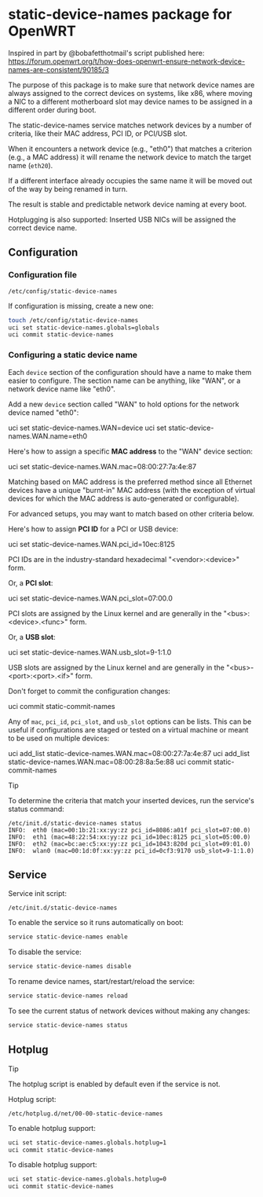 # static-device-names package for OpenWRT

Inspired in part by @bobafetthotmail's script published here:
https://forum.openwrt.org/t/how-does-openwrt-ensure-network-device-names-are-consistent/90185/3

The purpose of this package is to make sure that network device names are
always assigned to the correct devices on systems, like x86, where moving a NIC
to a different motherboard slot may device names to be assigned in a different
order during boot.

The static-device-names service matches network devices by a number of
criteria, like their MAC address, PCI ID, or PCI/USB slot.

When it encounters a network device (e.g., "eth0") that matches a criterion
(e.g., a MAC address) it will rename the network device to match the target
name (`eth20`).

If a different interface already occupies the same name it will be moved out of
the way by being renamed in turn.

The result is stable and predictable network device naming at every boot.

Hotplugging is also supported: Inserted USB NICs will be assigned the correct
device name.


## Configuration

### Configuration file

    /etc/config/static-device-names

If configuration is missing, create a new one:

```sh
touch /etc/config/static-device-names
uci set static-device-names.globals=globals
uci commit static-device-names
```


### Configuring a static device name

Each `device` section of the configuration should have a name to make them
easier to configure. The section name can be anything, like "WAN", or a network
device name like "eth0".

Add a new `device` section called "WAN" to hold options for the network device
named "eth0":

   uci set static-device-names.WAN=device
   uci set static-device-names.WAN.name=eth0

Here's how to assign a specific **MAC address** to the "WAN" device section:

   uci set static-device-names.WAN.mac=08:00:27:7a:4e:87

Matching based on MAC address is the preferred method since all Ethernet
devices have a unique "burnt-in" MAC address (with the exception of virtual
devices for which the MAC address is auto-generated or configurable).

For advanced setups, you may want to match based on other criteria below.

Here's how to assign **PCI ID** for a PCI or USB device:

   uci set static-device-names.WAN.pci_id=10ec:8125

PCI IDs are in the industry-standard hexadecimal "\<vendor\>:\<device\>" form.

Or, a **PCI slot**:

   uci set static-device-names.WAN.pci_slot=07:00.0

PCI slots are assigned by the Linux kernel and are generally in the
"\<bus\>:\<device\>.\<func\>" form.

Or, a **USB slot**:

   uci set static-device-names.WAN.usb_slot=9-1:1.0

USB slots are assigned by the Linux kernel and are generally in the
"\<bus\>-\<port\>:\<port\>.\<if\>" form.

Don't forget to commit the configuration changes:

   uci commit static-commit-names

Any of `mac`, `pci_id`, `pci_slot`, and `usb_slot` options can be lists.
This can be useful if configurations are staged or tested on a virtual machine
or meant to be used on multiple devices:

   uci add_list static-device-names.WAN.mac=08:00:27:7a:4e:87
   uci add_list static-device-names.WAN.mac=08:00:28:8a:5e:88
   uci commit static-commit-names

> [!TIP]
> To determine the criteria that match your inserted devices, run the service's
> status command:
>
> ```
> /etc/init.d/static-device-names status
> INFO:  eth0 (mac=00:1b:21:xx:yy:zz pci_id=8086:a01f pci_slot=07:00.0)
> INFO:  eth1 (mac=48:22:54:xx:yy:zz pci_id=10ec:8125 pci_slot=05:00.0)
> INFO:  eth2 (mac=bc:ae:c5:xx:yy:zz pci_id=1043:820d pci_slot=09:01.0)
> INFO:  wlan0 (mac=00:1d:0f:xx:yy:zz pci_id=0cf3:9170 usb_slot=9-1:1.0)
> ```

## Service

Service init script:

    /etc/init.d/static-device-names

To enable the service so it runs automatically on boot:

```sh
service static-device-names enable
```

To disable the service:

```sh
service static-device-names disable
```

To rename device names, start/restart/reload the service:

```sh
service static-device-names reload
```

To see the current status of network devices without making any changes:

```sh
service static-device-names status
```

## Hotplug

> [!TIP]
> The hotplug script is enabled by default even if the service is not.

Hotplug script:

	/etc/hotplug.d/net/00-00-static-device-names

To enable hotplug support:

```sh
uci set static-device-names.globals.hotplug=1
uci commit static-device-names
```

To disable hotplug support:

```sh
uci set static-device-names.globals.hotplug=0
uci commit static-device-names
```

